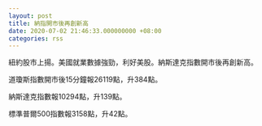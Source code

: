 ```yaml
---
layout: post
title: 納指開市後再創新高
date: 2020-07-02 21:46:33.000000000 +08:00
categories: rss
---
```


紐約股市上揚。美國就業數據強勁，利好美股。納斯達克指數開市後再創新高。

道瓊斯指數開市後15分鐘報26119點，升384點。

納斯達克指數報10294點，升139點。

標準普爾500指數報3158點，升42點。
